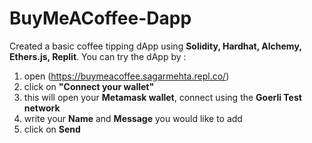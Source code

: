 # BuyMeACoffee-Dapp
Created a basic coffee tipping dApp using **Solidity, Hardhat, Alchemy, Ethers.js, Replit**.
You can try the dApp by :
1. open (https://buymeacoffee.sagarmehta.repl.co/)
2. click on **"Connect your wallet"**
3. this will open your **Metamask wallet**, connect using the **Goerli Test network**
4. write your **Name** and **Message** you would like to add
5. click on **Send**
 
